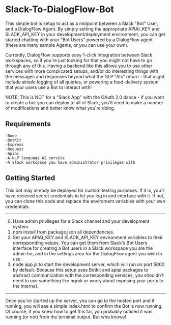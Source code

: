 # Slack-To-DialogFlow-Bot

This simple bot is setup to act as a midpoint between a Slack "Bot" User, and a DialogFlow Agent. By simply setting the appropriate APIAI_KEY and SLACK_API_KEY in your development/deployment environment, you can get started chatting with your "Bot Users" powered by a DialogFlow agent (there are many sample Agents, or you can use your own). 

Currently, DialogFlow supports easy 1-click integration between Slack workspaces, so if you're just looking for that you might not have to go through any of this. Having a backend like this allows you to use other services with more complicated setups, and/or do interesting things with the messages and responses beyond what the NLP "AIs" return - that might include simple logging of all queries, or powering a food-delivery system that your users use a Bot to interact with! 

NOTE: This is NOT for a "Slack App" with the OAuth 2.0 dance - if you want to create a bot you can deploy to all of Slack, you'll need to make a number of modifications and better know what you're doing. 

## Requirements
```
-Node
-BotKit 
-Express 
-Request
-Apiai
-A NLP language AI service
-A Slack workspace you have administrator privileges with
```
## Getting Started

This bot may already be deployed for custom testing purposes. If it is, you'll have recieved secret credentials to let you log in and interface with it. If not, you can clone this code and replace the enviroment variables with your own credentials.
*****
0. Have admin privileges for a Slack channel and your development system.
1. npm install from package.json all dependencies.
2. Set your APIAI_KEY and SLACK_API_KEY environment variables to their corresponding values. You can get them from Slack's Bot Users interface for creating a Bot users in a Slack workspace you are the admin for, and in the settings area for the DialogFlow agent you wish to use.
3. node app.js to start the development server, which will run on port 5000 by default. Because this setup uses Botkit and apiai packages to abstract communication with the corresponding services, you shouldn't need to use something like ngrok or worry about exposing your ports to the internet.
*****


Once you've started up the server, you can go to the hosted port and if running, you will see a simple index.html to confirm the Bot is now running. Of course, if you knew how to get this far, you probably noticed it was running (or not) from the terminal output. But who knows!
